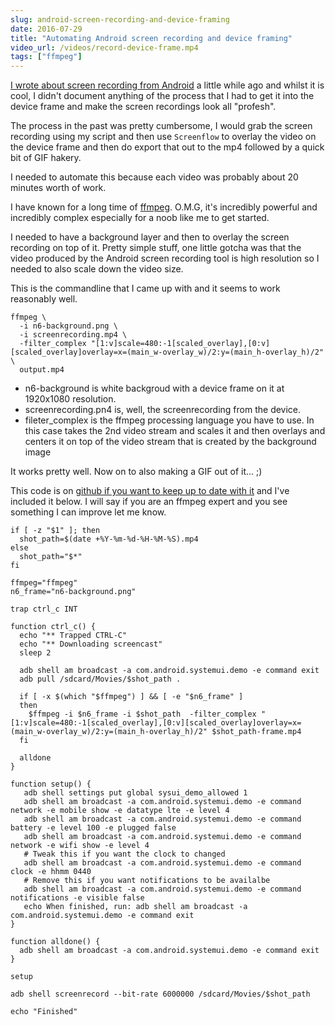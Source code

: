 ```yaml
---
slug: android-screen-recording-and-device-framing
date: 2016-07-29
title: "Automating Android screen recording and device framing"
video_url: /videos/record-device-frame.mp4
tags: ["ffmpeg"]
---
```

 
[I wrote about screen recording from Android](/android-screen-recording/) a little while ago and whilst
it is cool, I didn't document anything of the process that I had to get it into the device frame and
make the screen recordings look all "profesh".

The process in the past was pretty cumbersome, I would grab the screen recording using my script and 
then use `Screenflow` to overlay the video on the device frame and then do export that out to the 
mp4 followed by a quick bit of GIF hakery.

I needed to automate this because each video was probably about 20 minutes worth of work.

I have known for a long time of [ffmpeg](https://ffmpeg.org).  O.M.G, it's incredibly powerful and incredibly complex
especially for a noob like me to get started. 

I needed to have a background layer and then to overlay the screen recording on top of it.  Pretty simple stuff,
one little gotcha was that the video produced by the Android screen recording tool is high resolution so I needed
to also scale down the video size.

This is the commandline that I came up with and it seems to work reasonably well.

```
ffmpeg \
  -i n6-background.png \
  -i screenrecording.mp4 \
  -filter_complex "[1:v]scale=480:-1[scaled_overlay],[0:v][scaled_overlay]overlay=x=(main_w-overlay_w)/2:y=(main_h-overlay_h)/2" \
  output.mp4
```

* n6-background is white backgroud with a device frame on it at 1920x1080 resolution.
* screenrecording.pn4 is, well, the screenrecording from the device.
* fileter_complex is the ffmpeg processing language you have to use.  In this case takes the 2nd video stream and scales it
  and then overlays and centers it on top of the video stream that is created by the background image
 
It works pretty well.  Now on to also making a GIF out of it... ;)

This code is on [github if you want to keep up to date with it](https://gist.github.com/PaulKinlan/2fdb0c8a6b6f6a646f87) and
I've included it below.  I will say if you are an ffmpeg expert and you see something I can improve let me know.

```
if [ -z "$1" ]; then
  shot_path=$(date +%Y-%m-%d-%H-%M-%S).mp4
else
  shot_path="$*"
fi

ffmpeg="ffmpeg"
n6_frame="n6-background.png"

trap ctrl_c INT

function ctrl_c() {
  echo "** Trapped CTRL-C"
  echo "** Downloading screencast"
  sleep 2

  adb shell am broadcast -a com.android.systemui.demo -e command exit
  adb pull /sdcard/Movies/$shot_path .

  if [ -x $(which "$ffmpeg") ] && [ -e "$n6_frame" ]
  then
    $ffmpeg -i $n6_frame -i $shot_path  -filter_complex "[1:v]scale=480:-1[scaled_overlay],[0:v][scaled_overlay]overlay=x=(main_w-overlay_w)/2:y=(main_h-overlay_h)/2" $shot_path-frame.mp4
  fi

  alldone
}

function setup() {
   adb shell settings put global sysui_demo_allowed 1
   adb shell am broadcast -a com.android.systemui.demo -e command network -e mobile show -e datatype lte -e level 4
   adb shell am broadcast -a com.android.systemui.demo -e command battery -e level 100 -e plugged false
   adb shell am broadcast -a com.android.systemui.demo -e command network -e wifi show -e level 4
   # Tweak this if you want the clock to changed
   adb shell am broadcast -a com.android.systemui.demo -e command clock -e hhmm 0440
   # Remove this if you want notifications to be availalbe
   adb shell am broadcast -a com.android.systemui.demo -e command notifications -e visible false
   echo When finished, run: adb shell am broadcast -a com.android.systemui.demo -e command exit
}

function alldone() {
  adb shell am broadcast -a com.android.systemui.demo -e command exit
}

setup

adb shell screenrecord --bit-rate 6000000 /sdcard/Movies/$shot_path

echo "Finished"
```